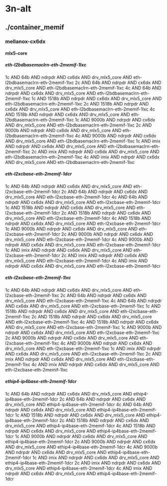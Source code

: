 # 3n-alt
## ./container_memif
### mellanox-cx6dx
#### mlx5-core
##### eth-l2bdbasemaclrn-eth-2memif-1lxc
1c AND 64b AND ndrpdr AND cx6dx AND drv_mlx5_core AND eth-l2bdbasemaclrn-eth-2memif-1lxc
2c AND 64b AND ndrpdr AND cx6dx AND drv_mlx5_core AND eth-l2bdbasemaclrn-eth-2memif-1lxc
4c AND 64b AND ndrpdr AND cx6dx AND drv_mlx5_core AND eth-l2bdbasemaclrn-eth-2memif-1lxc
1c AND 1518b AND ndrpdr AND cx6dx AND drv_mlx5_core AND eth-l2bdbasemaclrn-eth-2memif-1lxc
2c AND 1518b AND ndrpdr AND cx6dx AND drv_mlx5_core AND eth-l2bdbasemaclrn-eth-2memif-1lxc
4c AND 1518b AND ndrpdr AND cx6dx AND drv_mlx5_core AND eth-l2bdbasemaclrn-eth-2memif-1lxc
1c AND 9000b AND ndrpdr AND cx6dx AND drv_mlx5_core AND eth-l2bdbasemaclrn-eth-2memif-1lxc
2c AND 9000b AND ndrpdr AND cx6dx AND drv_mlx5_core AND eth-l2bdbasemaclrn-eth-2memif-1lxc
4c AND 9000b AND ndrpdr AND cx6dx AND drv_mlx5_core AND eth-l2bdbasemaclrn-eth-2memif-1lxc
1c AND imix AND ndrpdr AND cx6dx AND drv_mlx5_core AND eth-l2bdbasemaclrn-eth-2memif-1lxc
2c AND imix AND ndrpdr AND cx6dx AND drv_mlx5_core AND eth-l2bdbasemaclrn-eth-2memif-1lxc
4c AND imix AND ndrpdr AND cx6dx AND drv_mlx5_core AND eth-l2bdbasemaclrn-eth-2memif-1lxc
##### eth-l2xcbase-eth-2memif-1dcr
1c AND 64b AND ndrpdr AND cx6dx AND drv_mlx5_core AND eth-l2xcbase-eth-2memif-1dcr
2c AND 64b AND ndrpdr AND cx6dx AND drv_mlx5_core AND eth-l2xcbase-eth-2memif-1dcr
4c AND 64b AND ndrpdr AND cx6dx AND drv_mlx5_core AND eth-l2xcbase-eth-2memif-1dcr
1c AND 1518b AND ndrpdr AND cx6dx AND drv_mlx5_core AND eth-l2xcbase-eth-2memif-1dcr
2c AND 1518b AND ndrpdr AND cx6dx AND drv_mlx5_core AND eth-l2xcbase-eth-2memif-1dcr
4c AND 1518b AND ndrpdr AND cx6dx AND drv_mlx5_core AND eth-l2xcbase-eth-2memif-1dcr
1c AND 9000b AND ndrpdr AND cx6dx AND drv_mlx5_core AND eth-l2xcbase-eth-2memif-1dcr
2c AND 9000b AND ndrpdr AND cx6dx AND drv_mlx5_core AND eth-l2xcbase-eth-2memif-1dcr
4c AND 9000b AND ndrpdr AND cx6dx AND drv_mlx5_core AND eth-l2xcbase-eth-2memif-1dcr
1c AND imix AND ndrpdr AND cx6dx AND drv_mlx5_core AND eth-l2xcbase-eth-2memif-1dcr
2c AND imix AND ndrpdr AND cx6dx AND drv_mlx5_core AND eth-l2xcbase-eth-2memif-1dcr
4c AND imix AND ndrpdr AND cx6dx AND drv_mlx5_core AND eth-l2xcbase-eth-2memif-1dcr
##### eth-l2xcbase-eth-2memif-1lxc
1c AND 64b AND ndrpdr AND cx6dx AND drv_mlx5_core AND eth-l2xcbase-eth-2memif-1lxc
2c AND 64b AND ndrpdr AND cx6dx AND drv_mlx5_core AND eth-l2xcbase-eth-2memif-1lxc
4c AND 64b AND ndrpdr AND cx6dx AND drv_mlx5_core AND eth-l2xcbase-eth-2memif-1lxc
1c AND 1518b AND ndrpdr AND cx6dx AND drv_mlx5_core AND eth-l2xcbase-eth-2memif-1lxc
2c AND 1518b AND ndrpdr AND cx6dx AND drv_mlx5_core AND eth-l2xcbase-eth-2memif-1lxc
4c AND 1518b AND ndrpdr AND cx6dx AND drv_mlx5_core AND eth-l2xcbase-eth-2memif-1lxc
1c AND 9000b AND ndrpdr AND cx6dx AND drv_mlx5_core AND eth-l2xcbase-eth-2memif-1lxc
2c AND 9000b AND ndrpdr AND cx6dx AND drv_mlx5_core AND eth-l2xcbase-eth-2memif-1lxc
4c AND 9000b AND ndrpdr AND cx6dx AND drv_mlx5_core AND eth-l2xcbase-eth-2memif-1lxc
1c AND imix AND ndrpdr AND cx6dx AND drv_mlx5_core AND eth-l2xcbase-eth-2memif-1lxc
2c AND imix AND ndrpdr AND cx6dx AND drv_mlx5_core AND eth-l2xcbase-eth-2memif-1lxc
4c AND imix AND ndrpdr AND cx6dx AND drv_mlx5_core AND eth-l2xcbase-eth-2memif-1lxc
##### ethip4-ip4base-eth-2memif-1dcr
1c AND 64b AND ndrpdr AND cx6dx AND drv_mlx5_core AND ethip4-ip4base-eth-2memif-1dcr
2c AND 64b AND ndrpdr AND cx6dx AND drv_mlx5_core AND ethip4-ip4base-eth-2memif-1dcr
4c AND 64b AND ndrpdr AND cx6dx AND drv_mlx5_core AND ethip4-ip4base-eth-2memif-1dcr
1c AND 1518b AND ndrpdr AND cx6dx AND drv_mlx5_core AND ethip4-ip4base-eth-2memif-1dcr
2c AND 1518b AND ndrpdr AND cx6dx AND drv_mlx5_core AND ethip4-ip4base-eth-2memif-1dcr
4c AND 1518b AND ndrpdr AND cx6dx AND drv_mlx5_core AND ethip4-ip4base-eth-2memif-1dcr
1c AND 9000b AND ndrpdr AND cx6dx AND drv_mlx5_core AND ethip4-ip4base-eth-2memif-1dcr
2c AND 9000b AND ndrpdr AND cx6dx AND drv_mlx5_core AND ethip4-ip4base-eth-2memif-1dcr
4c AND 9000b AND ndrpdr AND cx6dx AND drv_mlx5_core AND ethip4-ip4base-eth-2memif-1dcr
1c AND imix AND ndrpdr AND cx6dx AND drv_mlx5_core AND ethip4-ip4base-eth-2memif-1dcr
2c AND imix AND ndrpdr AND cx6dx AND drv_mlx5_core AND ethip4-ip4base-eth-2memif-1dcr
4c AND imix AND ndrpdr AND cx6dx AND drv_mlx5_core AND ethip4-ip4base-eth-2memif-1dcr